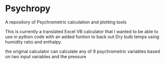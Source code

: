 Psychropy
=========

A repository of Psychrometric calculation and plotting tools 

This is currently a translated Excel VB calculator that I wanted to 
be able to use in python code with an added funtion to back out 
Dry bulb temps using humidity ratio and enthalpy.

the original calculator can calculate any of 9 psychrometric variables 
based on two input variables and the pressure
